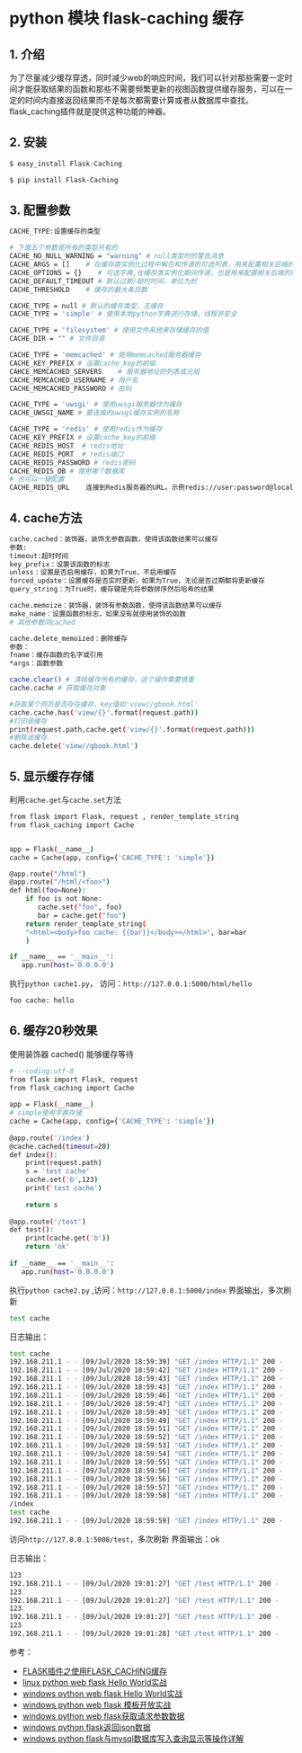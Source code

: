 #   python 模块 flask-caching 缓存

## 1. 介绍
为了尽量减少缓存穿透，同时减少web的响应时间，我们可以针对那些需要一定时间才能获取结果的函数和那些不需要频繁更新的视图函数提供缓存服务，可以在一定的时间内直接返回结果而不是每次都需要计算或者从数据库中查找。flask_caching插件就是提供这种功能的神器。
## 2. 安装

```bash
$ easy_install Flask-Caching

$ pip install Flask-Caching
```


## 3. 配置参数

```bash
CACHE_TYPE:设置缓存的类型

# 下面五个参数是所有的类型共有的
CACHE_NO_NULL_WARNING = "warning" # null类型时的警告消息
CACHE_ARGS = []    # 在缓存类实例化过程中解包和传递的可选列表，用来配置相关后端的额外的参数
CACHE_OPTIONS = {}    # 可选字典,在缓存类实例化期间传递，也是用来配置相关后端的额外的键值对参数
CACHE_DEFAULT_TIMEOUT # 默认过期/超时时间，单位为秒
CACHE_THRESHOLD    # 缓存的最大条目数

CACHE_TYPE = null # 默认的缓存类型，无缓存
CACHE_TYPE = 'simple' # 使用本地python字典进行存储，线程非安全

CACHE_TYPE = 'filesystem' # 使用文件系统来存储缓存的值
CACHE_DIR = "" # 文件目录

CACHE_TYPE = 'memcached' # 使用memcached服务器缓存
CACHE_KEY_PREFIX # 设置cache_key的前缀
CAHCE_MEMCACHED_SERVERS    # 服务器地址的列表或元组
CACHE_MEMCACHED_USERNAME # 用户名
CACHE_MEMCACHED_PASSWORD # 密码

CACHE_TYPE = 'uwsgi' # 使用uwsgi服务器作为缓存
CACHE_UWSGI_NAME # 要连接的uwsgi缓存实例的名称

CACHE_TYPE = 'redis' # 使用redis作为缓存
CACHE_KEY_PREFIX # 设置cache_key的前缀
CACHE_REDIS_HOST  # redis地址
CACHE_REDIS_PORT  # redis端口
CACHE_REDIS_PASSWORD # redis密码
CACHE_REDIS_DB # 使用哪个数据库
# 也可以一键配置
CACHE_REDIS_URL    连接到Redis服务器的URL。示例redis://user:password@localhost:6379/2
```

## 4. cache方法

```bash
cache.cached：装饰器，装饰无参数函数，使得该函数结果可以缓存
参数:
timeout:超时时间
key_prefix：设置该函数的标志
unless：设置是否启用缓存，如果为True，不启用缓存
forced_update：设置缓存是否实时更新，如果为True，无论是否过期都将更新缓存
query_string：为True时，缓存键是先将参数排序然后哈希的结果

cache.memoize：装饰器，装饰有参数函数，使得该函数结果可以缓存
make_name：设置函数的标志，如果没有就使用装饰的函数
# 其他参数同cached

cache.delete_memoized：删除缓存
参数：
fname：缓存函数的名字或引用
*args：函数参数

cache.clear() # 清除缓存所有的缓存，这个操作需要慎重
cache.cache # 获取缓存对象

#获取某个网页是否存在缓存，key值如'view//gbook.html'
cache.cache.has('view/{}'.format(request.path))
#打印该缓存
print(request.path,cache.get('view/{}'.format(request.path)))
#删除该缓存
cache.delete('view//gbook.html')
```


##   5. 显示缓存存储
利用`cache.get`与`cache.set`方法
```bash
from flask import Flask, request , render_template_string
from flask_caching import Cache  


app = Flask(__name__)
cache = Cache(app, config={'CACHE_TYPE': 'simple'})

@app.route("/html")  
@app.route("/html/<foo>")  
def html(foo=None):  
    if foo is not None:  
       cache.set("foo", foo)  
       bar = cache.get("foo")  
    return render_template_string(  
    "<html><body>foo cache: {{bar}}</body></html>", bar=bar  
    )

if __name__ == '__main__':
   app.run(host='0.0.0.0')  
```
执行`python cache1.py`， 访问：`http://127.0.0.1:5000/html/hello`

```bash
foo cache: hello
```
##  6. 缓存20秒效果
使用装饰器 cached() 能够缓存等待
```bash
#---coding:utf-8
from flask import Flask, request  
from flask_caching import Cache  
  
app = Flask(__name__)  
# simple使用字典存储  
cache = Cache(app, config={'CACHE_TYPE': 'simple'})  
  
@app.route('/index')  
@cache.cached(timeout=20)  
def index():  
    print(request.path)  
    s = 'test cache'  
    cache.set('b',123)  
    print('test cache')  
  
    return s  
  
@app.route('/test')  
def test():  
    print(cache.get('b'))  
    return 'ok'  
  
if __name__ == '__main__':  
   app.run(host='0.0.0.0')  
```
执行`python cache2.py` ,访问：`http://127.0.0.1:5000/index`
界面输出，多次刷新

```bash
test cache
```
日志输出：
```bash
test cache
192.168.211.1 - - [09/Jul/2020 18:59:39] "GET /index HTTP/1.1" 200 -
192.168.211.1 - - [09/Jul/2020 18:59:42] "GET /index HTTP/1.1" 200 -
192.168.211.1 - - [09/Jul/2020 18:59:43] "GET /index HTTP/1.1" 200 -
192.168.211.1 - - [09/Jul/2020 18:59:43] "GET /index HTTP/1.1" 200 -
192.168.211.1 - - [09/Jul/2020 18:59:46] "GET /index HTTP/1.1" 200 -
192.168.211.1 - - [09/Jul/2020 18:59:47] "GET /index HTTP/1.1" 200 -
192.168.211.1 - - [09/Jul/2020 18:59:49] "GET /index HTTP/1.1" 200 -
192.168.211.1 - - [09/Jul/2020 18:59:49] "GET /index HTTP/1.1" 200 -
192.168.211.1 - - [09/Jul/2020 18:59:51] "GET /index HTTP/1.1" 200 -
192.168.211.1 - - [09/Jul/2020 18:59:52] "GET /index HTTP/1.1" 200 -
192.168.211.1 - - [09/Jul/2020 18:59:53] "GET /index HTTP/1.1" 200 -
192.168.211.1 - - [09/Jul/2020 18:59:54] "GET /index HTTP/1.1" 200 -
192.168.211.1 - - [09/Jul/2020 18:59:55] "GET /index HTTP/1.1" 200 -
192.168.211.1 - - [09/Jul/2020 18:59:56] "GET /index HTTP/1.1" 200 -
192.168.211.1 - - [09/Jul/2020 18:59:56] "GET /index HTTP/1.1" 200 -
192.168.211.1 - - [09/Jul/2020 18:59:57] "GET /index HTTP/1.1" 200 -
192.168.211.1 - - [09/Jul/2020 18:59:58] "GET /index HTTP/1.1" 200 -
/index
test cache
192.168.211.1 - - [09/Jul/2020 18:59:59] "GET /index HTTP/1.1" 200 -
```
访问`http://127.0.0.1:5000/test`，多次刷新
界面输出：ok

日志输出：

```bash
123
192.168.211.1 - - [09/Jul/2020 19:01:27] "GET /test HTTP/1.1" 200 -
123
192.168.211.1 - - [09/Jul/2020 19:01:27] "GET /test HTTP/1.1" 200 -
123
192.168.211.1 - - [09/Jul/2020 19:01:27] "GET /test HTTP/1.1" 200 -
123
192.168.211.1 - - [09/Jul/2020 19:01:28] "GET /test HTTP/1.1" 200 -
```



参考：

 - [FLASK插件之使用FLASK_CACHING缓存](https://www.heanny.cn/post-485.html)
 - [linux python web flask Hello World实战](https://blog.csdn.net/xixihahalelehehe/article/details/106111115?ops_request_misc=%257B%2522request%255Fid%2522%253A%2522164017965816780265478768%2522%252C%2522scm%2522%253A%252220140713.130102334.pc%255Fblog.%2522%257D&request_id=164017965816780265478768&biz_id=0&utm_medium=distribute.pc_search_result.none-task-blog-2~blog~first_rank_ecpm_v1~rank_v31_ecpm-9-106111115.nonecase&utm_term=flask&spm=1018.2226.3001.4450)
 - [windows python web flask Hello World实战](https://ghostwritten.blog.csdn.net/article/details/106864137)
 - [windows python web flask 模板开放实战](https://ghostwritten.blog.csdn.net/article/details/106889489)
 - [windows python web flask获取请求参数数据](https://ghostwritten.blog.csdn.net/article/details/106888653)
 - [windows python flask返回json数据](https://ghostwritten.blog.csdn.net/article/details/107428589)
 - [windows python flask与mysql数据库写入查询显示等操作详解](https://ghostwritten.blog.csdn.net/article/details/107431748)
